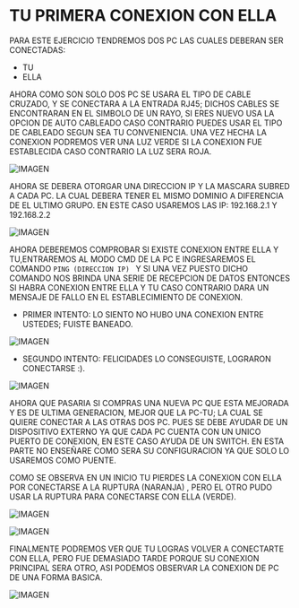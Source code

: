 # TU PRIMERA CONEXION CON ELLA 

PARA ESTE EJERCICIO TENDREMOS DOS PC LAS CUALES DEBERAN SER CONECTADAS:
  - TU  
  - ELLA 
 
AHORA COMO SON SOLO DOS PC SE USARA EL TIPO DE CABLE CRUZADO, Y SE CONECTARA A LA ENTRADA RJ45; DICHOS CABLES SE ENCONTRARAN EN EL SIMBOLO DE UN RAYO, SI ERES NUEVO USA LA OPCION DE AUTO CABLEADO CASO CONTRARIO PUEDES USAR EL TIPO DE CABLEADO SEGUN SEA TU CONVENIENCIA.
UNA VEZ HECHA LA CONEXION PODREMOS VER UNA LUZ VERDE SI LA CONEXION FUE ESTABLECIDA CASO CONTRARIO LA LUZ SERA ROJA.

![IMAGEN](https://github.com/angelhr28/REDES-BASICAS/blob/master/IMAGENES/CONEXION/1-.png)

AHORA SE DEBERA OTORGAR UNA DIRECCION IP Y LA MASCARA SUBRED A CADA PC. LA CUAL DEBERA TENER EL MISMO DOMINIO A DIFERENCIA DE EL ULTIMO GRUPO.
EN ESTE CASO USAREMOS LAS IP: 192.168.2.1  Y 192.168.2.2

![IMAGEN](https://github.com/angelhr28/REDES-BASICAS/blob/master/IMAGENES/CONEXION/2-.png)

AHORA DEBEREMOS COMPROBAR SI EXISTE CONEXION ENTRE ELLA Y TU,ENTRAREMOS AL MODO CMD DE LA PC E INGRESAREMOS EL COMANDO ``PING (DIRECCION IP) `` Y SI UNA VEZ PUESTO DICHO COMANDO NOS BRINDA UNA SERIE DE RECEPCION DE DATOS ENTONCES SI HABRA CONEXION ENTRE ELLA Y TU CASO CONTRARIO DARA UN MENSAJE DE FALLO EN EL ESTABLECIMIENTO DE CONEXION.
  - PRIMER INTENTO:   LO SIENTO NO HUBO UNA CONEXION ENTRE USTEDES; FUISTE BANEADO.

![IMAGEN](https://github.com/angelhr28/REDES-BASICAS/blob/master/IMAGENES/CONEXION/4-.png)

  - SEGUNDO INTENTO:    FELICIDADES LO CONSEGUISTE, LOGRARON CONECTARSE :).
  
![IMAGEN](https://github.com/angelhr28/REDES-BASICAS/blob/master/IMAGENES/CONEXION/3-.png)

AHORA QUE PASARIA SI COMPRAS UNA NUEVA PC QUE ESTA MEJORADA Y ES DE ULTIMA GENERACION, MEJOR QUE LA PC-TU; LA CUAL SE QUIERE CONECTAR A LAS OTRAS DOS PC. PUES SE DEBE AYUDAR DE UN DISPOSITIVO EXTERNO YA QUE CADA PC CUENTA CON UN UNICO PUERTO DE CONEXION, EN ESTE CASO AYUDA DE UN SWITCH.
EN ESTA PARTE NO ENSEÑARE COMO SERA SU CONFIGURACION YA QUE SOLO LO USAREMOS COMO PUENTE.

COMO SE OBSERVA EN UN INICIO TU PIERDES LA CONEXION CON ELLA POR CONECTARSE A LA RUPTURA (NARANJA) , PERO EL OTRO PUDO USAR LA RUPTURA PARA CONECTARSE CON ELLA (VERDE).

![IMAGEN](https://github.com/angelhr28/REDES-BASICAS/blob/master/IMAGENES/CONEXION/5-.png)

![IMAGEN](https://github.com/angelhr28/REDES-BASICAS/blob/master/IMAGENES/CONEXION/6-.png)

FINALMENTE PODREMOS VER QUE TU LOGRAS VOLVER A CONECTARTE CON ELLA, PERO FUE DEMASIADO TARDE PORQUE SU CONEXION PRINCIPAL SERA OTRO, ASI PODEMOS OBSERVAR LA CONEXION DE PC DE UNA FORMA BASICA.

![IMAGEN](https://github.com/angelhr28/REDES-BASICAS/blob/master/IMAGENES/CONEXION/7-.png)
